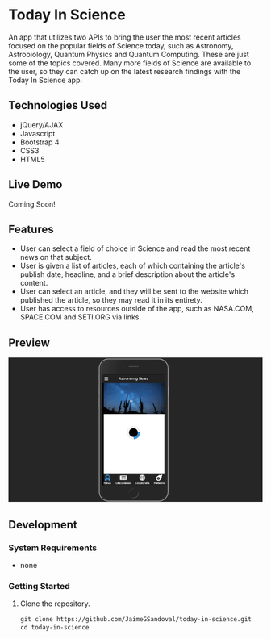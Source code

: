 # Today In Science
An app that utilizes two APIs to bring the user the most recent articles focused on the popular fields of Science today, such as Astronomy, Astrobiology, Quantum Physics and Quantum Computing. These are just some of the topics covered. Many more fields of Science are available to the user, so they can catch up on the latest research findings with the Today In Science app.  

## Technologies Used

- jQuery/AJAX
- Javascript
- Bootstrap 4
- CSS3
- HTML5


## Live Demo

Coming Soon!

## Features

- User can select a field of choice in Science and read the most recent news on that subject.
- User is given a list of articles, each of which containing the article's publish date, headline, and a brief description about the article's content.
- User can select an article, and they will be sent to the website which published the article, so they may read it in its entirety.
- User has access to resources outside of the app, such as NASA.COM, SPACE.COM and SETI.ORG via links.

## Preview

![today-in-science](images/today-in-science.gif)

## Development

### System Requirements

- none

### Getting Started

1. Clone the repository.

    ```shell
    git clone https://github.com/JaimeGSandoval/today-in-science.git
    cd today-in-science
    ```

